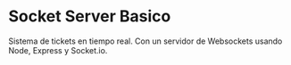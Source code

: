 # Socket Server Basico

Sistema de tickets en tiempo real. Con un servidor de Websockets usando Node, Express y Socket.io.
